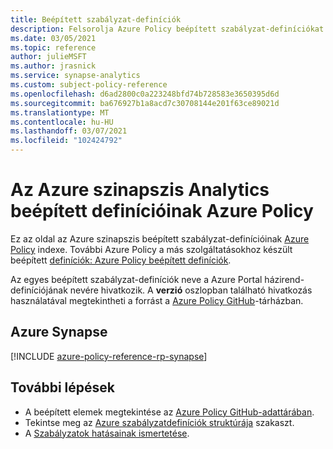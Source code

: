 ```yaml
---
title: Beépített szabályzat-definíciók
description: Felsorolja Azure Policy beépített szabályzat-definíciókat az Azure szinapszis Analytics szolgáltatáshoz. Ezek a beépített szabályzat-definíciók közös megközelítéseket biztosítanak az Azure-erőforrások kezeléséhez.
ms.date: 03/05/2021
ms.topic: reference
author: julieMSFT
ms.author: jrasnick
ms.service: synapse-analytics
ms.custom: subject-policy-reference
ms.openlocfilehash: d6ad2800c0a223248bfd74b728583e3650395d6d
ms.sourcegitcommit: ba676927b1a8acd7c30708144e201f63ce89021d
ms.translationtype: MT
ms.contentlocale: hu-HU
ms.lasthandoff: 03/07/2021
ms.locfileid: "102424792"
---
```

# <a name="azure-policy-built-in-definitions-for-azure-synapse-analytics"></a>Az Azure szinapszis Analytics beépített definícióinak Azure Policy 

Ez az oldal az Azure szinapszis beépített szabályzat-definícióinak [Azure Policy](../governance/policy/overview.md) indexe. További Azure Policy a más szolgáltatásokhoz készült beépített [definíciók: Azure Policy beépített definíciók](../governance/policy/samples/built-in-policies.md).

Az egyes beépített szabályzat-definíciók neve a Azure Portal házirend-definíciójának nevére hivatkozik. A **verzió** oszlopban található hivatkozás használatával megtekintheti a forrást a [Azure Policy GitHub](https://github.com/Azure/azure-policy)-tárházban.

## <a name="azure-synapse"></a>Azure Synapse

[!INCLUDE [azure-policy-reference-rp-synapse](../../includes/policy/reference/byrp/microsoft.synapse.md)]

## <a name="next-steps"></a>További lépések

- A beépített elemek megtekintése az [Azure Policy GitHub-adattárában](https://github.com/Azure/azure-policy).
- Tekintse meg az [Azure szabályzatdefiníciók struktúrája](../governance/policy/concepts/definition-structure.md) szakaszt.
- A [Szabályzatok hatásainak ismertetése](../governance/policy/concepts/effects.md).
